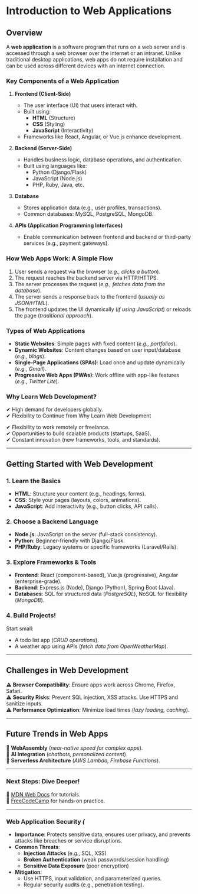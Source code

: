 

# Introduction to Web Applications  

## Overview  
A **web application** is a software program that runs on a web server and is accessed through a web browser over the internet or an intranet. Unlike traditional desktop applications, web apps do not require installation and can be used across different devices with an internet connection.  

### Key Components of a Web Application  
1. **Frontend (Client-Side)**  
   - The user interface (UI) that users interact with.  
   - Built using:  
     - **HTML** (Structure)  
     - **CSS** (Styling)  
     - **JavaScript** (Interactivity)  
   - Frameworks like React, Angular, or Vue.js enhance development.  

2. **Backend (Server-Side)**  
   - Handles business logic, database operations, and authentication.  
   - Built using languages like:  
     - Python (Django/Flask)  
     - JavaScript (Node.js)  
     - PHP, Ruby, Java, etc.  

3. **Database**  
   - Stores application data (e.g., user profiles, transactions).  
   - Common databases: MySQL, PostgreSQL, MongoDB.  

4. **APIs (Application Programming Interfaces)**  
   - Enable communication between frontend and backend or third-party services (e.g., payment gateways).  

### How Web Apps Work: A Simple Flow  
1. User sends a request via the browser (*e.g., clicks a button*).  
2. The request reaches the backend server via HTTP/HTTPS.  
3. The server processes the request (*e.g., fetches data from the database*).   
4. The server sends a response back to the frontend (*usually as JSON/HTML*).   
5. The frontend updates the UI dynamically (*if using JavaScript*) or reloads the page (*traditional approach*).  

### Types of Web Applications    
- **Static Websites**: Simple pages with fixed content (*e.g., portfolios*).   
- **Dynamic Websites**: Content changes based on user input/database (*e.g., blogs*).   
- **Single-Page Applications (SPAs)**: Load once and update dynamically (*e.g., Gmail*).   
- **Progressive Web Apps (PWAs)**: Work offline with app-like features (*e.g., Twitter Lite*).   

### Why Learn Web Development?    
✔ High demand for developers globally.    
✔ Flexibility to
Continue from Why Learn Web Development


✔ Flexibility to work remotely or freelance.  
✔ Opportunities to build scalable products (startups, SaaS).  
✔ Constant innovation (new frameworks, tools, and standards).  

---

## Getting Started with Web Development  

### 1. Learn the Basics  
- **HTML**: Structure your content (e.g., headings, forms).  
- **CSS**: Style your pages (layouts, colors, animations).  
- **JavaScript**: Add interactivity (e.g., button clicks, API calls).  

### 2. Choose a Backend Language  
- **Node.js**: JavaScript on the server (full-stack consistency).  
- **Python**: Beginner-friendly with Django/Flask.  
- **PHP/Ruby**: Legacy systems or specific frameworks (Laravel/Rails).  

### 3. Explore Frameworks & Tools  
- **Frontend**: React (component-based), Vue.js (progressive), Angular (enterprise-grade).  
- **Backend**: Express.js (Node), Django (Python), Spring Boot (Java).  
- **Databases**: SQL for structured data (*PostgreSQL*), NoSQL for flexibility (*MongoDB*).  

### 4. Build Projects!  
Start small:  
- A todo list app (*CRUD operations*).  
- A weather app using APIs (*fetch data from OpenWeatherMap*).  

---

## Challenges in Web Development  
⚠ **Browser Compatibility**: Ensure apps work across Chrome, Firefox, Safari.  
⚠ **Security Risks**: Prevent SQL injection, XSS attacks. Use HTTPS and sanitize inputs.   
⚠ **Performance Optimization**: Minimize load times (*lazy loading, caching*).  

---

## Future Trends in Web Apps  
🚀 **WebAssembly** (*near-native speed for complex apps*).   
🚀 **AI Integration** (*chatbots, personalized content*).   
🚀 **Serverless Architecture** (*AWS Lambda, Firebase Functions*).   

---

### Next Steps: Dive Deeper!  
🔗 [MDN Web Docs](https://developer.mozilla.org/) for tutorials.   
🔗 [FreeCodeCamp](https://www.freecodecamp.org/) for hands-on practice.   

---
### **Web Application Security**  *(*
- **Importance**: Protects sensitive data, ensures user privacy, and prevents attacks like breaches or service disruptions.  
- **Common Threats**:  
  - **Injection Attacks** (e.g., SQL, XSS)  
  - **Broken Authentication** (weak passwords/session handling)  
  - **Sensitive Data Exposure** (poor encryption)  
- **Mitigation**:  
  - Use HTTPS, input validation, and parameterized queries.  
  - Regular security audits (e.g., penetration testing).  

